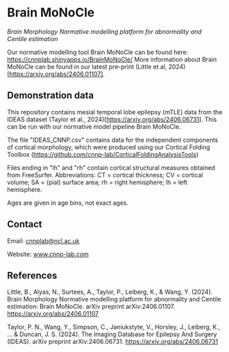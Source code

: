 # Brain MoNoCle
_Brain Morphology Normative modelling platform for abnormality and Centile estimation_

Our normative modelling tool Brain MoNoCle can be found here: https://cnnplab.shinyapps.io/BrainMoNoCle/ 
More information about Brain MoNoCle can be found in our latest pre-print (Little et al, 2024)[https://arxiv.org/abs/2406.01107]. 

## Demonstration data

This repository contains mesial temporal lobe epilepsy (mTLE) data from the IDEAS dataset (Taylor et al., 2024)[https://arxiv.org/abs/2406.06731]. This can be run with our normative model pipeline Brain MoNoCle. 

The file "IDEAS_CNNP.csv" contains data for the independent components of cortical morphology, which were produced using our Cortical Folding Toolbox (https://github.com/cnnp-lab/CorticalFoldingAnalysisTools)

Files ending in "lh" and "rh" contain cortical structural measures obtained from FreeSurfer. 
Abbreviations: CT = cortical thickness; CV = cortical volume; SA = (pial) surface area; rh = right hemisphere; lh = left hemisphere. 

Ages are given in age bins, not exact ages. 

## Contact

Email: cnnplab@ncl.ac.uk

Website: www.cnnp-lab.com

## References

Little, B., Alyas, N., Surtees, A., Taylor, P., Leiberg, K., & Wang, Y. (2024). Brain Morphology Normative modelling platform for abnormality and Centile estimation: Brain MoNoCle. arXiv preprint arXiv:2406.01107. https://arxiv.org/abs/2406.01107

Taylor, P. N., Wang, Y., Simpson, C., Janiukstyte, V., Horsley, J., Leiberg, K., ... & Duncan, J. S. (2024). The Imaging Database for Epilepsy And Surgery (IDEAS). arXiv preprint arXiv:2406.06731. https://arxiv.org/abs/2406.06731
